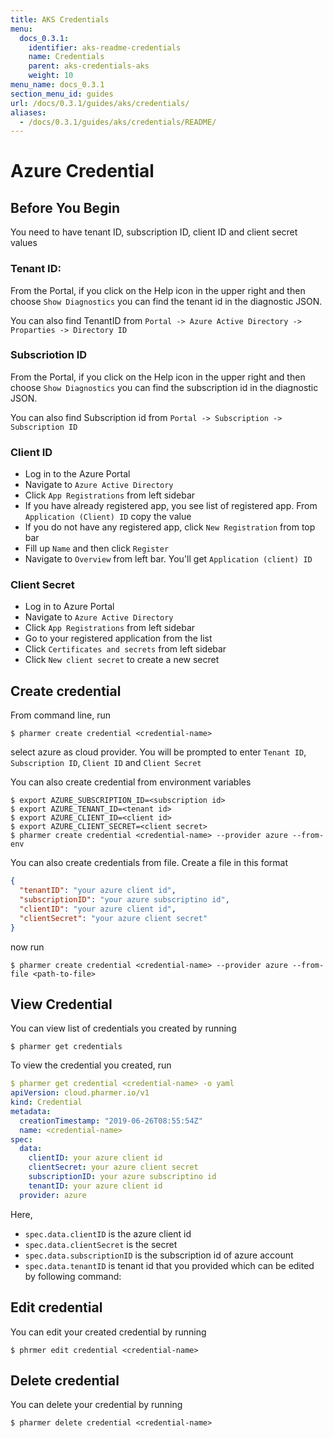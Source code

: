 ```yaml
---
title: AKS Credentials
menu:
  docs_0.3.1:
    identifier: aks-readme-credentials
    name: Credentials
    parent: aks-credentials-aks
    weight: 10
menu_name: docs_0.3.1
section_menu_id: guides
url: /docs/0.3.1/guides/aks/credentials/
aliases:
  - /docs/0.3.1/guides/aks/credentials/README/
---
```


# Azure Credential


## Before You Begin

You need to have tenant ID, subscription ID, client ID and client secret values

### Tenant ID:

From the Portal, if you click on the Help icon in the upper right and then choose `Show Diagnostics` you can find the tenant id in the diagnostic JSON.

You can also find TenantID from `Portal -> Azure Active Directory -> Proparties -> Directory ID`

### Subscriotion ID

From the Portal, if you click on the Help icon in the upper right and then choose `Show Diagnostics` you can find the subscription id in the diagnostic JSON.

You can also find Subscription id from `Portal -> Subscription -> Subscription ID`

### Client ID

- Log in to the Azure Portal
- Navigate to `Azure Active Directory`
- Click `App Registrations` from left sidebar
- If you have already registered app, you see list of registered app. From `Application (Client) ID` copy the value
- If you do not have any registered app, click `New Registration` from top bar
- Fill up `Name` and then click `Register`
- Navigate to `Overview` from left bar. You'll get `Application (client) ID`

### Client Secret

- Log in to Azure Portal
- Navigate to `Azure Active Directory`
- Click `App Registrations` from left sidebar
- Go to your registered application from the list
- Click `Certificates and secrets` from left sidebar
- Click `New client secret` to create a new secret


## Create credential

From command line, run

```console
$ pharmer create credential <credential-name>
```

select azure as cloud provider. You will be prompted to enter `Tenant ID`, `Subscription ID`, `Client ID` and `Client Secret`

You can also create credential from environment variables

```console
$ export AZURE_SUBSCRIPTION_ID=<subscription id>
$ export AZURE_TENANT_ID=<tenant id>
$ export AZURE_CLIENT_ID=<client id>
$ export AZURE_CLIENT_SECRET=<client secret>
$ pharmer create credential <credential-name> --provider azure --from-env
```

You can also create credentials from file. Create a file in this format

```json
{
  "tenantID": "your azure client id",
  "subscriptionID": "your azure subscriptino id",
  "clientID": "your azure client id",
  "clientSecret": "your azure client secret"
}
```

now run

```console
$ pharmer create credential <credential-name> --provider azure --from-file <path-to-file>
```

## View Credential

You can view list of credentials you created by running

```console
$ pharmer get credentials
```

To view the credential you created, run

```yaml
$ pharmer get credential <credential-name> -o yaml
apiVersion: cloud.pharmer.io/v1
kind: Credential
metadata:
  creationTimestamp: "2019-06-26T08:55:54Z"
  name: <credential-name>
spec:
  data:
    clientID: your azure client id
    clientSecret: your azure client secret
    subscriptionID: your azure subscriptino id
    tenantID: your azure client id
  provider: azure
```

Here,
 - `spec.data.clientID` is the azure client id
 - `spec.data.clientSecret` is the secret
 - `spec.data.subscriptionID`  is the subscription id of azure account
 - `spec.data.tenantID` is tenant id that you provided which can be edited by following command:


## Edit credential

You can edit your created credential by running

```console
$ phrmer edit credential <credential-name>
```

## Delete credential

You can delete your credential by running

```console
$ pharmer delete credential <credential-name>
```